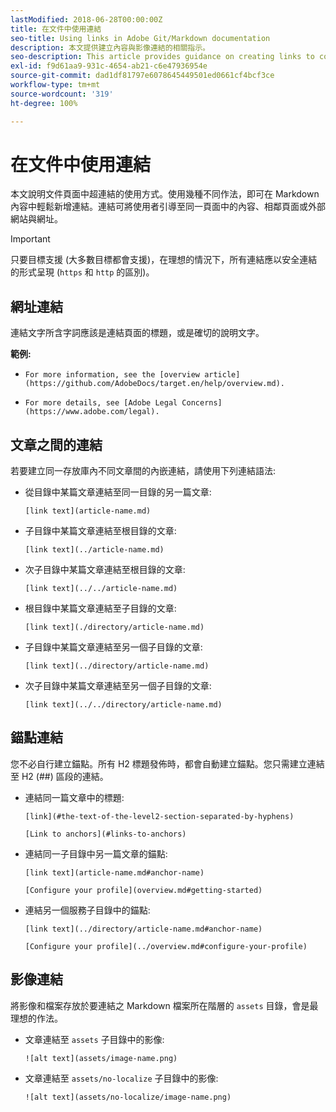 ```yaml
---
lastModified: 2018-06-28T00:00:00Z
title: 在文件中使用連結
seo-title: Using links in Adobe Git/Markdown documentation
description: 本文提供建立內容與影像連結的相關指示。
seo-description: This article provides guidance on creating links to content and images for Adobe documentation.
exl-id: f9d61aa9-931c-4654-ab21-c6e47936954e
source-git-commit: dad1df81797e6078645449501ed0661cf4bcf3ce
workflow-type: tm+mt
source-wordcount: '319'
ht-degree: 100%

---
```


# 在文件中使用連結

本文說明文件頁面中超連結的使用方式。使用幾種不同作法，即可在 Markdown 內容中輕鬆新增連結。連結可將使用者引導至同一頁面中的內容、相鄰頁面或外部網站與網址。

>[!IMPORTANT]
>只要目標支援 (大多數目標都會支援)，在理想的情況下，所有連結應以安全連結的形式呈現 (`https` 和 `http` 的區別)。

## 網址連結

連結文字所含字詞應該是連結頁面的標題，或是確切的說明文字。

**範例:**

- `For more information, see the [overview article](https://github.com/AdobeDocs/target.en/help/overview.md).`

- `For more details, see [Adobe Legal Concerns](https://www.adobe.com/legal).`

## 文章之間的連結

若要建立同一存放庫內不同文章間的內嵌連結，請使用下列連結語法:

- 從目錄中某篇文章連結至同一目錄的另一篇文章:

  `[link text](article-name.md)`

- 子目錄中某篇文章連結至根目錄的文章:

  `[link text](../article-name.md)`

- 次子目錄中某篇文章連結至根目錄的文章:

  `[link text](../../article-name.md)`

- 根目錄中某篇文章連結至子目錄的文章:

  `[link text](./directory/article-name.md)`

- 子目錄中某篇文章連結至另一個子目錄的文章:

  `[link text](../directory/article-name.md)`

- 次子目錄中某篇文章連結至另一個子目錄的文章:

  `[link text](../../directory/article-name.md)`

## 錨點連結

您不必自行建立錨點。所有 H2 標題發佈時，都會自動建立錨點。您只需建立連結至 H2 (##) 區段的連結。

- 連結同一篇文章中的標題:

  `[link](#the-text-of-the-level2-section-separated-by-hyphens)`

  `[Link to anchors](#links-to-anchors)`

- 連結同一子目錄中另一篇文章的錨點:

  `[link text](article-name.md#anchor-name)`

  `[Configure your profile](overview.md#getting-started)`

- 連結另一個服務子目錄中的錨點:

  `[link text](../directory/article-name.md#anchor-name)`

  `[Configure your profile](../overview.md#configure-your-profile)`

## 影像連結

將影像和檔案存放於要連結之 Markdown 檔案所在階層的 `assets` 目錄，會是最理想的作法。

- 文章連結至 `assets` 子目錄中的影像:

  `![alt text](assets/image-name.png)`

- 文章連結至 `assets/no-localize` 子目錄中的影像:

  `![alt text](assets/no-localize/image-name.png)`
